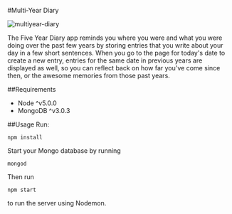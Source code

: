 #Multi-Year Diary

![multiyear-diary](https://cloud.githubusercontent.com/assets/9803285/13031225/aadc07f6-d27a-11e5-8015-0a0ddad4c46f.jpg)

The Five Year Diary app reminds you where you were and what you were doing over the past few years by storing entries that you write about your day in a few short sentences. When you go to the page for today's date to create a new entry, entries for  the same date in previous years are displayed as well, so you can reflect back on how far you've come since then, or the awesome memories from those past years.

##Requirements
- Node ^v5.0.0
- MongoDB ^v3.0.3

##Usage
Run:
```
npm install
```

Start your Mongo database by running
```
mongod
```

Then run
```
npm start
```

to run the server using Nodemon.
